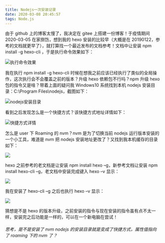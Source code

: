 ```yaml
---
title: Nodejs一次安装记录
date: 2020-03-08 20:45:57
tags: Node.js
---
```


由于 github 上的博客太慢了，我决定在 gitee 上搭建一份博客！于疫情期间 2020-03-05 在家捯饬，想到我的 hexo 安装的比较早（大概是在 20190122，参考的文档就更早了），就打算找一个最近发布的文档参考！文档中让安装 npm install -g hexo-cli ，于是执行命令效果如下：

![执行命令效果](http://file.798run.top/img/blog/20200308/install-hexo-cli.png)

我在执行 npm install -g hexo-cli 时候在想我之前应该已经执行了类似的全局操作，这次执行会不会覆盖之前的版本？升级 hexo 依赖包不行吗？npm 升级 hexo 包的指令又是啥？带着上面的疑问我 Windows10 系统找到本机 nodejs 安装目录：C:\Program Files\nodejs，截图如下：

![nodejs安装目录](http://file.798run.top/img/blog/20200308/nodejs-install-dir.png)

看到之后发现怎么是一个快捷方式？该快捷方式地址详情如下：

![快捷方式详情](http://file.798run.top/img/blog/20200308/nodejs-shortcut.png)

怎么是 user 下 Roaming 的 nvm？nvm 是为了切换当前 nodejs 运行版本安装的一个小工具，难道是 nvm 把 nodejs 安装地址更改了？又找到我本机缓存的目录如下：

![](http://file.798run.top/img/blog/20200308/roaming.png)

hexo 之前参考的老文档是让安装 npm install hexo –g，新参考文档让安装 npm install hexo-cli –g，老文档中安装完成键入 hexo –v 显示：

![](http://file.798run.top/img/blog/20200308/hexo-v-old.png)

我在安装了 hexo-cli –g 之后也执行 hexo –v 显示：

![](http://file.798run.top/img/blog/20200308/hexo-v-new.png)

猜想是不是 hexo 的版本升级，之前安装的指令与现在安装的指令虽有点不太一样，安装完之后功能是一样的，可以在一个新电脑在尝试！

###### 思考，是不是安装了 nvm nodejs 的安装目录就是变成了快捷方式，属性值指向了 roaming 下的 nvm 了？
